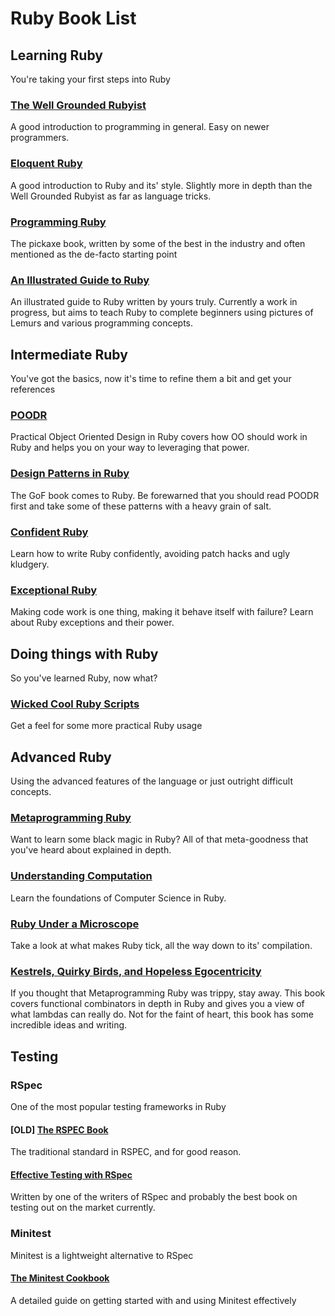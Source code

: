 # Ruby Book List

## Learning Ruby

You're taking your first steps into Ruby

### [The Well Grounded Rubyist](https://www.amazon.com/Well-Grounded-Rubyist-David-Black/dp/1617291692)

A good introduction to programming in general. Easy on newer programmers.

### [Eloquent Ruby](https://www.amazon.com/Eloquent-Ruby-Addison-Wesley-Professional/dp/0321584104)

A good introduction to Ruby and its' style. Slightly more in depth than the Well Grounded Rubyist as far as language tricks.

### [Programming Ruby](https://www.amazon.com/Programming-Ruby-1-9-2-0-Programmers/dp/1937785491)

The pickaxe book, written by some of the best in the industry and often mentioned as the de-facto starting point

### [An Illustrated Guide to Ruby](https://baweaver.gitbooks.io/an-illustrated-guide-to-ruby/content/)

An illustrated guide to Ruby written by yours truly. Currently a work in progress, but aims to teach Ruby to complete beginners using pictures of Lemurs and various programming concepts.

## Intermediate Ruby

You've got the basics, now it's time to refine them a bit and get your references

### [POODR](https://www.amazon.com/Practical-Object-Oriented-Design-Ruby-Addison-Wesley/dp/0321721330)

Practical Object Oriented Design in Ruby covers how OO should work in Ruby and helps you on your way to leveraging that power.

### [Design Patterns in Ruby](https://www.amazon.com/Design-Patterns-Ruby-Russ-Olsen/dp/0321490452)

The GoF book comes to Ruby. Be forewarned that you should read POODR first and take some of these patterns with a heavy grain of salt.

### [Confident Ruby](https://www.amazon.com/Confident-Ruby-Patterns-Joyful-Coding-ebook/dp/B00ETE0D2S)

Learn how to write Ruby confidently, avoiding patch hacks and ugly kludgery.

### [Exceptional Ruby](https://pragprog.com/book/ager/exceptional-ruby)

Making code work is one thing, making it behave itself with failure? Learn about Ruby exceptions and their power.

## Doing things with Ruby

So you've learned Ruby, now what?

### [Wicked Cool Ruby Scripts](https://www.amazon.com/Wicked-Cool-Ruby-Scripts-Steve-ebook/dp/B002N3M6SG)

Get a feel for some more practical Ruby usage

## Advanced Ruby

Using the advanced features of the language or just outright difficult concepts.

### [Metaprogramming Ruby](https://www.amazon.com/Metaprogramming-Ruby-Program-Like-Pros/dp/1934356476)

Want to learn some black magic in Ruby? All of that meta-goodness that you've heard about explained in depth.

### [Understanding Computation](https://www.amazon.com/Understanding-Computation-Machines-Impossible-Programs-ebook/dp/B00CT3C4IM)

Learn the foundations of Computer Science in Ruby.

### [Ruby Under a Microscope](https://www.amazon.com/Ruby-Under-Microscope-Illustrated-Internals-ebook/dp/B00GK5P6L2)

Take a look at what makes Ruby tick, all the way down to its' compilation.

### [Kestrels, Quirky Birds, and Hopeless Egocentricity](https://leanpub.com/combinators)

If you thought that Metaprogramming Ruby was trippy, stay away. This book covers functional combinators in depth in Ruby and gives you a view of what lambdas can really do. Not for the faint of heart, this book has some incredible ideas and writing.

## Testing

### RSpec

One of the most popular testing frameworks in Ruby

#### **[OLD]** [The RSPEC Book](https://www.amazon.com/RSpec-Book-Behaviour-Development-Cucumber-ebook/dp/B00A32NY44)

The traditional standard in RSPEC, and for good reason.

#### [Effective Testing with RSpec](https://www.amazon.com/Effective-Testing-RSpec-Build-Confidence/dp/1680501984)

Written by one of the writers of RSpec and probably the best book on testing out on the market currently.

### Minitest

Minitest is a lightweight alternative to RSpec

#### [The Minitest Cookbook](https://chriskottom.com/minitestcookbook/)

A detailed guide on getting started with and using Minitest effectively
